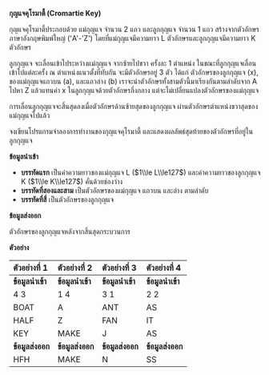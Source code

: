 **กุญแจคุโรมาตี้ (Cromartie Key)**

กุญแจคุโรมาตี้ประกอบด้วย แม่กุญแจ จำนวน 2 แถว และลูกกุญแจ จำนวน 1 แถว สร้างจากตัวอักษรภาษาอังกฤษพิมพ์ใหญ่ ('A'-'Z') โดยที่แม่กุญแจมีความยาว L ตัวอักษรและลูกกุญแจมีความยาว K ตัวอักษร

ลูกกุญแจ จะเลื่อนเข้าไประหว่างแม่กุญแจ จากซ้ายไปขวา ครั้งละ 1 ตำแหน่ง ในขณะที่ลูกกุญแจเลื่อนเข้าไปแต่ละครั้ง ณ ตำแหน่งแนวตั้งที่ทับกัน จะมีตัวอักษรอยู่ 3 ตัว ได้แก่ ตัวอักษรของลูกกุญแจ (x), ของแม่กุญแจแถวบน (a), และแถวล่าง (b) เราจะนำตัวอักษรทั้งสามตัวนี้มาเรียงกันตามลำดับจาก A ไปหา Z แล้วแทนค่า x ในลูกกุญแจด้วยตัวอักษรกึ่งกลาง แต่จะไม่เปลี่ยนแปลงตัวอักษรของแม่กุญแจ

การเลื่อนลูกกุญแจจะสิ้นสุดลงเมื่อตัวอักษรด้านซ้ายสุดของลูกกุญแจ ผ่านตัวอักษรตำแหน่งขวาสุดของแม่กุญแจไปแล้ว

จงเขียนโปรแกรมจำลองการทำงานของกุญแจคุโรมาตี้ และแสดงผลลัพธ์สุดท้ายของตัวอักษรที่อยู่ในลูกกุญแจ

**ข้อมูลนำเข้า**

  * **บรรทัดแรก** เป็นค่าความยาวของแม่กุญแจ L ($1\\le L\\le127$) และค่าความยาวของลูกกุญแจ K ($1\\le K\\le127$) คั่นด้วยช่องว่าง
  * **บรรทัดที่สองและสาม** เป็นตัวอักษรของแม่กุญแจ แถวบน และล่าง ตามลำดับ
  * **บรรทัดที่สี่** เป็นตัวอักษรของลูกกุญแจ

**ข้อมูลส่งออก**

ตัวอักษรของลูกกุญแจหลังจากสิ้นสุดกระบวนการ

**ตัวอย่าง**

| ตัวอย่างที่ 1 | ตัวอย่างที่ 2 | ตัวอย่างที่ 3 | ตัวอย่างที่ 4 |
| :--- | :--- | :--- | :--- |
| **ข้อมูลนำเข้า** | **ข้อมูลนำเข้า** | **ข้อมูลนำเข้า** | **ข้อมูลนำเข้า** |
| 4 3 | 1 4 | 3 1 | 2 2 |
| BOAT | A | ANT | AS |
| HALF | Z | FAN | IT |
| KEY | MAKE | J | AS |
| **ข้อมูลส่งออก** | **ข้อมูลส่งออก** | **ข้อมูลส่งออก** | **ข้อมูลส่งออก** |
| HFH | MAKE | N | SS |